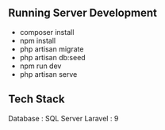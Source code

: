 ## Running Server Development

- composer install
- npm install
- php artisan migrate
- php artisan db:seed
- npm run dev
- php artisan serve

## Tech Stack
Database : SQL Server
Laravel : 9
